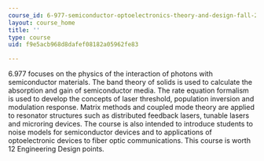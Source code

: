 ```yaml
---
course_id: 6-977-semiconductor-optoelectronics-theory-and-design-fall-2002
layout: course_home
title: ''
type: course
uid: f9e5acb968d8dafef08182a05962fe83

---
```

6.977 focuses on the physics of the interaction of photons with semiconductor materials. The band theory of solids is used to calculate the absorption and gain of semiconductor media. The rate equation formalism is used to develop the concepts of laser threshold, population inversion and modulation response. Matrix methods and coupled mode theory are applied to resonator structures such as distributed feedback lasers, tunable lasers and microring devices. The course is also intended to introduce students to noise models for semiconductor devices and to applications of optoelectronic devices to fiber optic communications. This course is worth 12 Engineering Design points.
